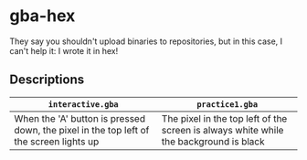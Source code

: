# gba-hex

They say you shouldn't upload binaries to repositories, but in this case, I can't help it: I wrote it in hex!

## Descriptions

`interactive.gba` | `practice1.gba`
----------------- | ---------------
When the 'A' button is pressed down, the pixel in the top left of the screen lights up | The pixel in the top left of the screen is always white while the background is black
